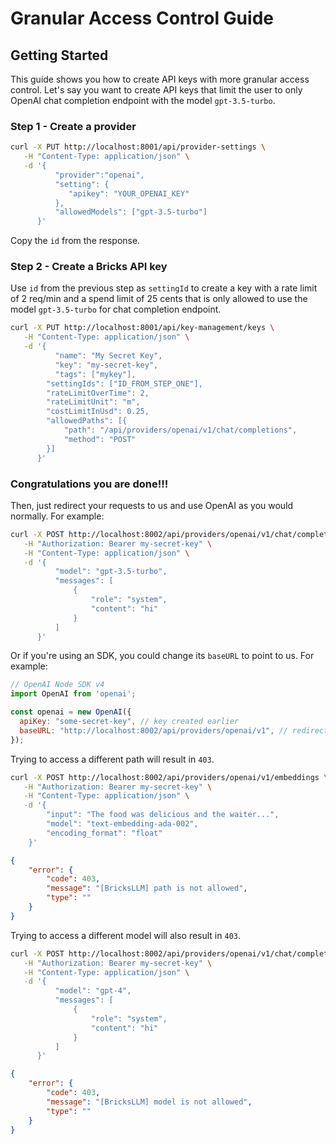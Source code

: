# Granular Access Control Guide

## Getting Started
This guide shows you how to create API keys with more granular access control. Let's say you want to create API keys that limit the user to only OpenAI chat completion endpoint with the model ```gpt-3.5-turbo```.

### Step 1 - Create a provider
```bash
curl -X PUT http://localhost:8001/api/provider-settings \
   -H "Content-Type: application/json" \
   -d '{
          "provider":"openai",
          "setting": {
             "apikey": "YOUR_OPENAI_KEY"
          },
          "allowedModels": ["gpt-3.5-turbo"]
      }'   
```
Copy the `id` from the response.

### Step 2 - Create a Bricks API key
Use `id` from the previous step as `settingId` to create a key with a rate limit of 2 req/min and a spend limit of 25 cents that is only allowed to use the model ```gpt-3.5-turbo``` for chat completion endpoint.
```bash
curl -X PUT http://localhost:8001/api/key-management/keys \
   -H "Content-Type: application/json" \
   -d '{
	      "name": "My Secret Key",
	      "key": "my-secret-key",
	      "tags": ["mykey"],
        "settingIds": ["ID_FROM_STEP_ONE"],
        "rateLimitOverTime": 2,
        "rateLimitUnit": "m",
        "costLimitInUsd": 0.25,
        "allowedPaths": [{
            "path": "/api/providers/openai/v1/chat/completions",
            "method": "POST"
        }]
      }'   
```

### Congratulations you are done!!!
Then, just redirect your requests to us and use OpenAI as you would normally. For example:
```bash
curl -X POST http://localhost:8002/api/providers/openai/v1/chat/completions \
   -H "Authorization: Bearer my-secret-key" \
   -H "Content-Type: application/json" \
   -d '{
          "model": "gpt-3.5-turbo",
          "messages": [
              {
                  "role": "system",
                  "content": "hi"
              }
          ]
      }'
```

Or if you're using an SDK, you could change its `baseURL` to point to us. For example:
```js
// OpenAI Node SDK v4
import OpenAI from 'openai';

const openai = new OpenAI({
  apiKey: "some-secret-key", // key created earlier
  baseURL: "http://localhost:8002/api/providers/openai/v1", // redirect to us
});
```

Trying to access a different path will result in ```403```.

```bash
curl -X POST http://localhost:8002/api/providers/openai/v1/embeddings \
   -H "Authorization: Bearer my-secret-key" \
   -H "Content-Type: application/json" \
   -d '{
        "input": "The food was delicious and the waiter...",
        "model": "text-embedding-ada-002",
        "encoding_format": "float"
    }'
```

```json
{
    "error": {
        "code": 403,
        "message": "[BricksLLM] path is not allowed",
        "type": ""
    }
}
```

Trying to access a different model will also result in ```403```.

```bash
curl -X POST http://localhost:8002/api/providers/openai/v1/chat/completions \
   -H "Authorization: Bearer my-secret-key" \
   -H "Content-Type: application/json" \
   -d '{
          "model": "gpt-4",
          "messages": [
              {
                  "role": "system",
                  "content": "hi"
              }
          ]
      }'
```

```json
{
    "error": {
        "code": 403,
        "message": "[BricksLLM] model is not allowed",
        "type": ""
    }
}
```